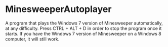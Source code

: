 MinesweeperAutoplayer
=====================
A program that plays the Windows 7 version of Minesweeper automatically, at any difficulty. Press CTRL + ALT + D in order to stop 
the program once it starts. If you have the Windows 7 version of Minesweeper on a Windows 8 computer, it will still work.
